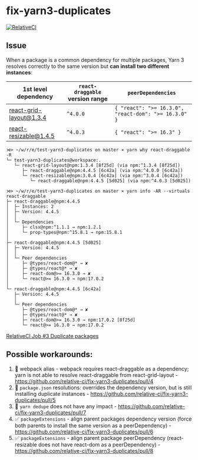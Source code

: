 # fix-yarn3-duplicates

[![RelativeCI](https://badges.relative-ci.com/badges/5b2qrnSObnR0UgiYOlbW?branch=master)](https://app.relative-ci.com/projects/5b2qrnSObnR0UgiYOlbW)

## Issue 

When a package is a common dependency for multiple packages, Yarn 3 resolves correctly to the same version but **can install two different instances**:


| 1st level dependency | `react-draggable` version range | `peerDependencies` |
|---|---|---|
| [react-grid-layout@1.3.4](https://github.com/react-grid-layout/react-grid-layout) | `^4.0.0` | `{ "react": ">= 16.3.0", "react-dom": ">= 16.3.0" }` |
| [react-resizable@1.4.5](https://github.com/react-grid-layout/react-resizable) | `^4.0.3` | `{ "react": ">= 16.3" }` |


```shell
⋊> ~/w/r/e/test-yarn3-duplicates on master ⨯ yarn why react-draggable -R                            
└─ test-yarn3-duplicates@workspace:.
   └─ react-grid-layout@npm:1.3.4 [8f25d] (via npm:^1.3.4 [8f25d])
      ├─ react-draggable@npm:4.4.5 [6c42a] (via npm:^4.0.0 [6c42a])
      └─ react-resizable@npm:3.0.4 [6c42a] (via npm:^3.0.4 [6c42a])
         └─ react-draggable@npm:4.4.5 [5d025] (via npm:^4.0.3 [5d025])

⋊> ~/w/r/e/test-yarn3-duplicates on master ⨯ yarn info -AR --virtuals react-draggable
├─ react-draggable@npm:4.4.5
│  ├─ Instances: 2
│  ├─ Version: 4.4.5
│  │
│  └─ Dependencies
│     ├─ clsx@npm:^1.1.1 → npm:1.2.1
│     └─ prop-types@npm:^15.8.1 → npm:15.8.1
│
├─ react-draggable@npm:4.4.5 [5d025]
│  ├─ Version: 4.4.5
│  │
│  └─ Peer dependencies
│     ├─ @types/react-dom@* → ✘
│     ├─ @types/react@* → ✘
│     ├─ react-dom@>= 16.3.0 → ✘
│     └─ react@>= 16.3.0 → npm:17.0.2
│
└─ react-draggable@npm:4.4.5 [6c42a]
   ├─ Version: 4.4.5
   │
   └─ Peer dependencies
      ├─ @types/react-dom@* → ✘
      ├─ @types/react@* → ✘
      ├─ react-dom@>= 16.3.0 → npm:17.0.2 [8f25d]
      └─ react@>= 16.3.0 → npm:17.0.2
```

[RelativeCI Job #3 Duplicate packages](https://app.relative-ci.com/projects/5b2qrnSObnR0UgiYOlbW/jobs/3-And9ZTonT1ySvLLaN4mZ/packages?bp=%7B%22filters%22%3A%7B%22duplicate%22%3Atrue%7D%7D)


## Possible workarounds:

1. :no_entry_sign: webpack alias - webpack requires react-draggable as a dependency; yarn is not able to resolve react-draggable from react-grid-layout - https://github.com/relative-ci/fix-yarn3-duplicates/pull/4
2. :no_entry_sign: `package.json` resolutions: overrides the dependency version, but is still installing duplicate instances - https://github.com/relative-ci/fix-yarn3-duplicates/pull/5
3. :no_entry_sign: `yarn dedupe` does not have any impact - https://github.com/relative-ci/fix-yarn3-duplicates/pull/7
4. :white_check_mark: `packageExtensions` - align parent packages dependency version (force both parents to install the same version as a peerDependency) - https://github.com/relative-ci/fix-yarn3-duplicates/pull/6
5. :white_check_mark: `packageExtensions` - align parent package peerDependency (react-resizable does not have react-dom as a peerDependency) - https://github.com/relative-ci/fix-yarn3-duplicates/pull/8
